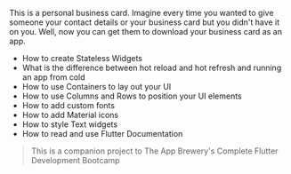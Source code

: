 

This is a personal business card. Imagine every time you wanted to give someone your contact details or your business card but you didn't have it on you. Well, now you can get them to download your business card as an app.

* How to create Stateless Widgets
* What is the difference between hot reload and hot refresh and running an app from cold
* How to use Containers to lay out your UI
* How to use Columns and Rows to position your UI elements
* How to add custom fonts
* How to add Material icons
* How to style Text widgets
* How to read and use Flutter Documentation

>This is a companion project to The App Brewery's Complete Flutter Development Bootcamp
